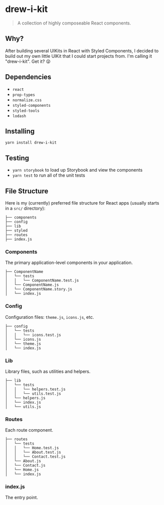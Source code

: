 # drew-i-kit
> A collection of highly composeable React components.

## Why?
After building several UIKits in React with Styled Components, I decided to build out my own little UIKit that I could start projects from. I'm calling it "drew-i-kit". Get it? 😜

## Dependencies
- `react`
- `prop-types`
- `normalize.css`
- `styled-components`
- `styled-tools`
- `lodash`

## Installing
```
yarn install drew-i-kit
```

## Testing
- `yarn storybook` to load up Storybook and view the components
- `yarn test` to run all of the unit tests

## File Structure
Here is my (currently) preferred file structure for React apps (usually starts in a `src/` directory):

```
├── components
├── config
├── lib
├── styled
├── routes
├── index.js
```

### Components
The primary application-level components in your application.

```
├── ComponentName
│   └── tests
│   │   └── ComponentName.test.js
│   └── ComponentName.js
│   └── ComponentName.story.js
│   └── index.js
```

### Config
Configuration files: `theme.js`, `icons.js`, etc.

```
├── config
│   └── tests
│   │   └── icons.test.js
│   └── icons.js
│   └── theme.js
│   └── index.js
```

### Lib
Library files, such as utilities and helpers.

```
├── lib
│   └── tests
│   │   └── helpers.test.js
│   │   └── utils.test.js
│   └── helpers.js
│   └── index.js
│   └── utils.js
```

### Routes
Each route component.

```
├── routes
│   └── tests
│   │   └── Home.test.js
│   │   └── About.test.js
│   │   └── Contact.test.js
│   └── About.js
│   └── Contact.js
│   └── Home.js
│   └── index.js
```

### index.js
The entry point.